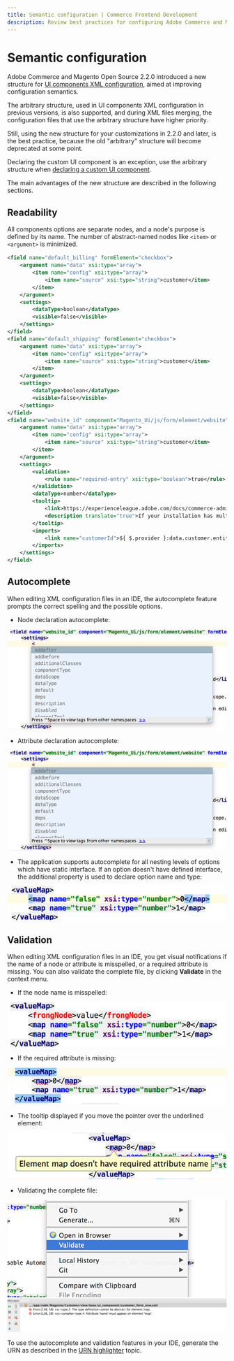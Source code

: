 ```yaml
---
title: Semantic configuration | Commerce Frontend Development
description: Review best practices for configuring Adobe Commerce and Magento Open Source UI components.
---
```


# Semantic configuration

Adobe Commerce and Magento Open Source 2.2.0 introduced a new structure for [UI components XML configuration](concepts/xml-declaration.md), aimed at improving configuration semantics.

The arbitrary structure, used in UI components XML configuration in previous versions, is also supported, and during XML files merging, the configuration files that use the arbitrary structure have higher priority.

Still, using the new structure for your customizations in 2.2.0 and later, is the best practice, because the old "arbitrary" structure will become deprecated at some point.

<InlineAlert variant="info" slots="text" />

Declaring the custom UI component is an exception, use the arbitrary structure when [declaring a custom UI component].

The main advantages of the new structure are described in the following sections.

## Readability

All components options are separate nodes, and a node's purpose is defined by its name. The number of abstract-named nodes like `<item>` or `<argument>` is minimized.

```xml
<field name="default_billing" formElement="checkbox">
    <argument name="data" xsi:type="array">
        <item name="config" xsi:type="array">
            <item name="source" xsi:type="string">customer</item>
        </item>
    </argument>
    <settings>
        <dataType>boolean</dataType>
        <visible>false</visible>
    </settings>
</field>
<field name="default_shipping" formElement="checkbox">
    <argument name="data" xsi:type="array">
        <item name="config" xsi:type="array">
            <item name="source" xsi:type="string">customer</item>
        </item>
    </argument>
    <settings>
        <dataType>boolean</dataType>
        <visible>false</visible>
    </settings>
</field>
<field name="website_id" component="Magento_Ui/js/form/element/website" formElement="select">
    <argument name="data" xsi:type="array">
        <item name="config" xsi:type="array">
            <item name="source" xsi:type="string">customer</item>
        </item>
    </argument>
    <settings>
        <validation>
            <rule name="required-entry" xsi:type="boolean">true</rule>
        </validation>
        <dataType>number</dataType>
        <tooltip>
            <link>https://experienceleague.adobe.com/docs/commerce-admin/start/setup/websites-stores-views.html#scope-settings</link>
            <description translate="true">If your installation has multiple websites, you can edit the scope to associate the customer with a specific site.</description>
        </tooltip>
        <imports>
            <link name="customerId">${ $.provider }:data.customer.entity_id</link>
        </imports>
    </settings>
</field>
```

## Autocomplete

When editing XML configuration files in an IDE, the autocomplete feature prompts the correct spelling and the possible options.

*  Node declaration autocomplete:

![node declaration autocomplete](../../_images/ui-components/autocomplete1.png)

*  Attribute declaration autocomplete:

![Attribute declaration autocomplete](../../_images/ui-components/autocomplete1.png)

*  The application supports autocomplete for all nesting levels of options which have static interface. If an option doesn't have defined interface, the additional property is used to declare option name and type:

![no defined interface](../../_images/ui-components/no_type.png)

## Validation

When editing XML configuration files in an IDE, you get visual notifications if the name of a node or attribute is misspelled, or a required attribute is missing. You can also validate the complete file, by clicking **Validate** in the context menu.

*  If the node name is misspelled:

![first_way_ui_components_declaration](../../_images/ui-components/validation1.png)

*  If the required attribute is missing:

![first_way_ui_components_declaration](../../_images/ui-components/validation2.png)

*  The tooltip displayed if you move the pointer over the underlined element:

![first_way_ui_components_declaration](../../_images/ui-components/validation3.png)

*  Validating the complete file:

![first_way_ui_components_declaration](../../_images/ui-components/validation_file.png)
![first_way_ui_components_declaration](../../_images/ui-components/validation_messages.png)

<InlineAlert variant="info" slots="text" />

To use the autocomplete and validation features in your IDE, generate the URN as described in the [URN highlighter] topic.

<!--Link Declarations -->

[declaring a custom UI component]: ../howto/new-component-declaration.md
[URN highlighter]: https://devdocs.magento.com/guides/v2.4/config-guide/cli/config-cli-subcommands-urn.html
